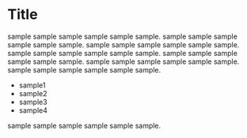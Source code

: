 # Title

sample sample sample sample sample sample. sample sample sample sample sample sample. sample sample sample sample sample sample. sample sample sample sample sample sample. sample sample sample sample sample sample. sample sample sample sample sample sample. sample sample sample sample sample sample. 

- sample1
- sample2
- sample3
- sample4

sample sample sample sample sample sample.
